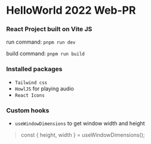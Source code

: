 # HelloWorld 2022 Web-PR 


### React Project built on Vite JS


run command: `pnpm run dev`

build command: `pnpm run build`

### Installed packages

* `Tailwind css` 
* `HowlJS` for playing audio
* `React Icons`

### Custom hooks

* `useWindowDimensions` to get window width and height

> const { height, width } = useWindowDimensions();
